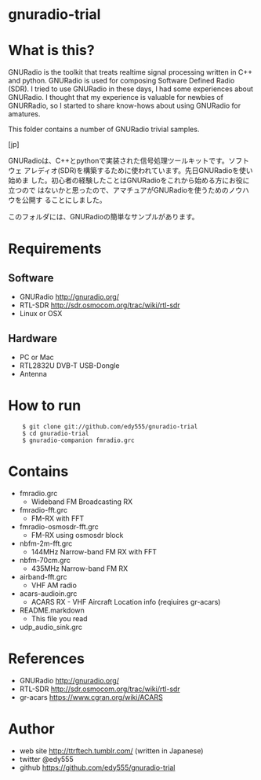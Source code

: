 gnuradio-trial
==============

# What is this?

GNURadio is the toolkit that treats realtime signal processing written
in C++ and python. GNURadio is used for composing Software Defined
Radio (SDR). I tried to use GNURadio in these days, I had some
experiences about GNURadio. I thought that my experience is valuable
for newbies of GNURRadio, so I started to share know-hows about
using GNURadio for amatures.

This folder contains a number of GNURadio trivial samples.

[jp]

GNURadioは、C++とpythonで実装された信号処理ツールキットです。ソフトウェ
アレディオ(SDR)を構築するために使われています。先日GNURadioを使い始めま
した。初心者の経験したことはGNURadioをこれから始める方にお役に立つので
はないかと思ったので、アマチュアがGNURadioを使うためのノウハウを公開す
ることにしました。

このフォルダには、GNURadioの簡単なサンプルがあります。

# Requirements

## Software

 * GNURadio http://gnuradio.org/
 * RTL-SDR http://sdr.osmocom.org/trac/wiki/rtl-sdr
 * Linux or OSX

## Hardware

 * PC or Mac
 * RTL2832U DVB-T USB-Dongle
 * Antenna

# How to run

        $ git clone git://github.com/edy555/gnuradio-trial
		$ cd gnuradio-trial
  		$ gnuradio-companion fmradio.grc

# Contains

 * fmradio.grc
   * Wideband FM Broadcasting RX
 * fmradio-fft.grc
   * FM-RX with FFT
 * fmradio-osmosdr-fft.grc
   * FM-RX using osmosdr block
 * nbfm-2m-fft.grc
   * 144MHz Narrow-band FM RX with FFT
 * nbfm-70cm.grc
   * 435MHz Narrow-band FM RX
 * airband-fft.grc
   * VHF AM radio
 * acars-audioin.grc
   * ACARS RX - VHF Aircraft Location info (reqiuires gr-acars)
 * README.markdown
   * This file you read
 * udp_audio_sink.grc

# References

 * GNURadio http://gnuradio.org/
 * RTL-SDR http://sdr.osmocom.org/trac/wiki/rtl-sdr
 * gr-acars https://www.cgran.org/wiki/ACARS

# Author

 * web site http://ttrftech.tumblr.com/ (written in Japanese)
 * twitter @edy555
 * github https://github.com/edy555/gnuradio-trial
